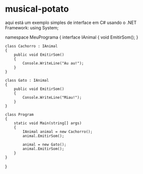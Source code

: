 # musical-potato
aqui está um exemplo simples de interface em C# usando o .NET Framework:
using System;

namespace MeuPrograma
{
    interface IAnimal
    {
        void EmitirSom();
    }

    class Cachorro : IAnimal
    {
        public void EmitirSom()
        {
            Console.WriteLine("Au au!");
        }
    }

    class Gato : IAnimal
    {
        public void EmitirSom()
        {
            Console.WriteLine("Miau!");
        }
    }

    class Program
    {
        static void Main(string[] args)
        {
            IAnimal animal = new Cachorro();
            animal.EmitirSom();

            animal = new Gato();
            animal.EmitirSom();
        }
    }
}
